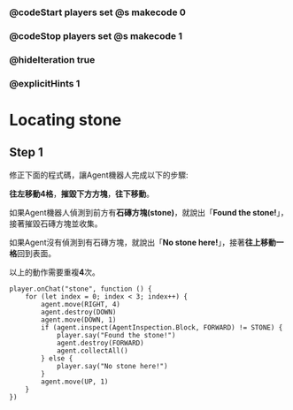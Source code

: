 ### @codeStart players set @s makecode 0
### @codeStop players set @s makecode 1

### @hideIteration true 
### @explicitHints 1


# Locating stone 

## Step 1
修正下面的程式碼，讓Agent機器人完成以下的步驟: 

**往左移動4格**，**摧毀下方方塊**，**往下移動**。

 如果Agent機器人偵測到前方有**石磚方塊(stone)**，就說出「**Found the stone!**」，接著摧毀石磚方塊並收集。

 如果Agent沒有偵測到有石磚方塊，就說出「**No stone here!**」，接著**往上移動一格**回到表面。

 以上的動作需要重複**4**次。

```template
player.onChat("stone", function () {
    for (let index = 0; index < 3; index++) {
        agent.move(RIGHT, 4)
        agent.destroy(DOWN)
        agent.move(DOWN, 1)
        if (agent.inspect(AgentInspection.Block, FORWARD) != STONE) {
            player.say("Found the stone!")
            agent.destroy(FORWARD)
            agent.collectAll()
        } else {
            player.say("No stone here!")
        }
        agent.move(UP, 1)
    }
})
```
